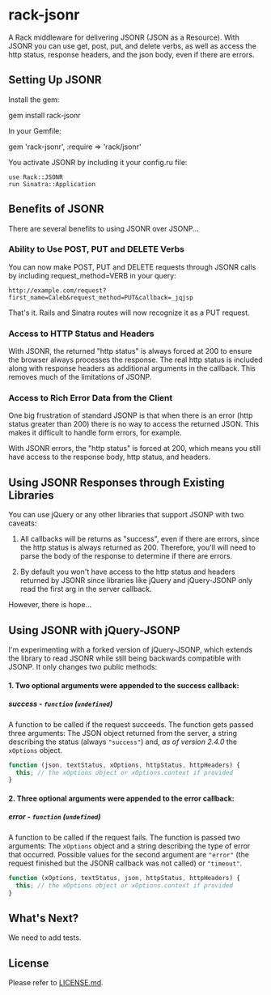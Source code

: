 rack-jsonr
===========

A Rack middleware for delivering JSONR (JSON as a Resource). With JSONR you can use get, post, put, and delete verbs, as
 well as access the http status, response headers, and the json body, even if there are errors.

## Setting Up JSONR

Install the gem:

  gem install rack-jsonr

In your Gemfile:

  gem 'rack-jsonr', :require => 'rack/jsonr'

You activate JSONR by including it your config.ru file:

 ```
 use Rack::JSONR
 run Sinatra::Application
 ```

## Benefits of JSONR

There are several benefits to using JSONR over JSONP...

### Ability to Use POST, PUT and DELETE Verbs

You can now make POST, PUT and DELETE requests through JSONR calls by including request_method=VERB in your query:

```
http://example.com/request?first_name=Caleb&request_method=PUT&callback=_jqjsp
```

That's it. Rails and Sinatra routes will now recognize it as a PUT request.

### Access to HTTP Status and Headers

With JSONR, the returned "http status" is always forced at 200 to ensure the browser always processes the
response. The real http status is included along with response headers as additional arguments in the
callback. This removes much of the limitations of JSONP.

### Access to Rich Error Data from the Client

One big frustration of standard JSONP is that when there is an error (http status greater than 200) there is no way to
access the returned JSON. This makes it difficult to handle form errors, for example.

With JSONR errors, the "http status" is forced at 200, which means you still have access to the response body,
http status, and headers.

## Using JSONR Responses through Existing Libraries

You can use jQuery or any other libraries that support JSONP with two caveats:

1. All callbacks will be returns as "success", even if there are errors, since the http status is always returned as 200.
 Therefore, you'll will need to parse the body of the response to determine if there are errors.

2. By default you won't have access to the http status and headers returned by JSONR since libraries like jQuery and
 jQuery-JSONP only read the first arg in the server callback.

However, there is hope...

## Using JSONR with jQuery-JSONP

I'm experimenting with a forked version of jQuery-JSONP, which extends the library to read JSONR while still being
backwards compatible with JSONP. It only changes two public methods:

#### 1. Two optional arguments were appended to the success callback:

##### success - `function` (`undefined`)

A function to be called if the request succeeds. The function gets passed three arguments: The JSON object returned from the server, a string describing the status (always `"success"`) and, *_as of version 2.4.0_* the `xOptions` object.

```js
function (json, textStatus, xOptions, httpStatus, httpHeaders) {
  this; // the xOptions object or xOptions.context if provided
}
```

#### 2. Three optional arguments were appended to the error callback:

##### error - `function` (`undefined`)

A function to be called if the request fails. The function is passed two arguments: The `xOptions` object and a string describing the type of error that occurred. Possible values for the second argument are `"error"` (the request finished but the JSONR callback was not called) or `"timeout"`.

```js
function (xOptions, textStatus, json, httpStatus, httpHeaders) {
  this; // the xOptions object or xOptions.context if provided
}
```

## What's Next?

We need to add tests.

## License

Please refer to [LICENSE.md](https://github.com/calebclark/rack-jsonr/blob/master/LICENSE.md).
